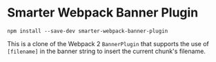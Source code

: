 # Smarter Webpack Banner Plugin

`npm install --save-dev smarter-webpack-banner-plugin`

This is a clone of the Webpack 2 `BannerPlugin` that supports the use of
`[filename]` in the banner string to insert the current chunk's filename.
